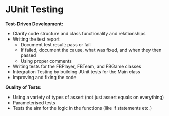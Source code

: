 # JUnit Testing

**Test-Driven Development:**
- Clarify code structure and class functionality and relationships
- Writing the test report
  - Document test result: pass or fail
  - If failed, document the cause, what was fixed, and when they then passed
  - Using proper comments
- Writing tests for the FBPlayer, FBTeam, and FBGame classes
- Integration Testing by building JUnit tests for the Main class
- Improving and fixing the code

**Quality of Tests:**
- Using a variety of types of assert (not just assert equals on everything)
- Parameterised tests
- Tests the aim for the logic in the functions (like if statements etc.)
